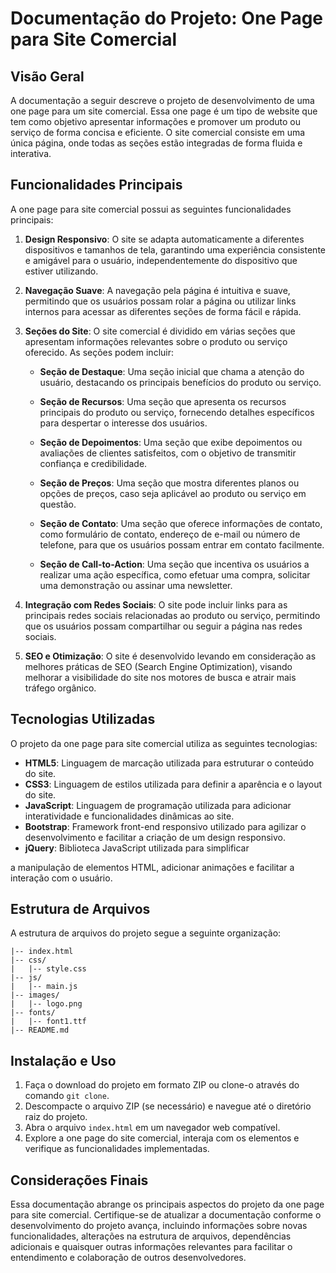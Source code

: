 # Documentação do Projeto: One Page para Site Comercial

## Visão Geral

A documentação a seguir descreve o projeto de desenvolvimento de uma one page para um site comercial. Essa one page é um tipo de website que tem como objetivo apresentar informações e promover um produto ou serviço de forma concisa e eficiente. O site comercial consiste em uma única página, onde todas as seções estão integradas de forma fluida e interativa.

## Funcionalidades Principais

A one page para site comercial possui as seguintes funcionalidades principais:

1. **Design Responsivo**: O site se adapta automaticamente a diferentes dispositivos e tamanhos de tela, garantindo uma experiência consistente e amigável para o usuário, independentemente do dispositivo que estiver utilizando.

2. **Navegação Suave**: A navegação pela página é intuitiva e suave, permitindo que os usuários possam rolar a página ou utilizar links internos para acessar as diferentes seções de forma fácil e rápida.

3. **Seções do Site**: O site comercial é dividido em várias seções que apresentam informações relevantes sobre o produto ou serviço oferecido. As seções podem incluir: 

    - **Seção de Destaque**: Uma seção inicial que chama a atenção do usuário, destacando os principais benefícios do produto ou serviço.
    
    - **Seção de Recursos**: Uma seção que apresenta os recursos principais do produto ou serviço, fornecendo detalhes específicos para despertar o interesse dos usuários.
    
    - **Seção de Depoimentos**: Uma seção que exibe depoimentos ou avaliações de clientes satisfeitos, com o objetivo de transmitir confiança e credibilidade.
    
    - **Seção de Preços**: Uma seção que mostra diferentes planos ou opções de preços, caso seja aplicável ao produto ou serviço em questão.
    
    - **Seção de Contato**: Uma seção que oferece informações de contato, como formulário de contato, endereço de e-mail ou número de telefone, para que os usuários possam entrar em contato facilmente.
    
    - **Seção de Call-to-Action**: Uma seção que incentiva os usuários a realizar uma ação específica, como efetuar uma compra, solicitar uma demonstração ou assinar uma newsletter.
    
4. **Integração com Redes Sociais**: O site pode incluir links para as principais redes sociais relacionadas ao produto ou serviço, permitindo que os usuários possam compartilhar ou seguir a página nas redes sociais.

5. **SEO e Otimização**: O site é desenvolvido levando em consideração as melhores práticas de SEO (Search Engine Optimization), visando melhorar a visibilidade do site nos motores de busca e atrair mais tráfego orgânico.

## Tecnologias Utilizadas

O projeto da one page para site comercial utiliza as seguintes tecnologias:

- **HTML5**: Linguagem de marcação utilizada para estruturar o conteúdo do site.
- **CSS3**: Linguagem de estilos utilizada para definir a aparência e o layout do site.
- **JavaScript**: Linguagem de programação utilizada para adicionar interatividade e funcionalidades dinâmicas ao site.
- **Bootstrap**: Framework front-end responsivo utilizado para agilizar o desenvolvimento e facilitar a criação de um design responsivo.
- **jQuery**: Biblioteca JavaScript utilizada para simplificar

 a manipulação de elementos HTML, adicionar animações e facilitar a interação com o usuário.

## Estrutura de Arquivos

A estrutura de arquivos do projeto segue a seguinte organização:

```
|-- index.html
|-- css/
|   |-- style.css
|-- js/
|   |-- main.js
|-- images/
|   |-- logo.png
|-- fonts/
|   |-- font1.ttf
|-- README.md
```

## Instalação e Uso

1. Faça o download do projeto em formato ZIP ou clone-o através do comando `git clone`.
2. Descompacte o arquivo ZIP (se necessário) e navegue até o diretório raiz do projeto.
3. Abra o arquivo `index.html` em um navegador web compatível.
4. Explore a one page do site comercial, interaja com os elementos e verifique as funcionalidades implementadas.

## Considerações Finais

Essa documentação abrange os principais aspectos do projeto da one page para site comercial. Certifique-se de atualizar a documentação conforme o desenvolvimento do projeto avança, incluindo informações sobre novas funcionalidades, alterações na estrutura de arquivos, dependências adicionais e quaisquer outras informações relevantes para facilitar o entendimento e colaboração de outros desenvolvedores.

